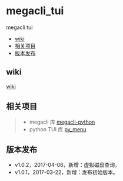# megacli_tui
megacli tui

<!-- vim-markdown-toc GFM -->
* [wiki](#wiki)
* [相关项目](#相关项目)
* [版本发布](#版本发布)

<!-- vim-markdown-toc -->
## wiki

[wiki](https://github.com/BillWang139967/megacli_tui/wiki)

## 相关项目

> * megacli 库 [megacli-python](https://github.com/m4ce/megacli-python)
> * python TUI 库 [py_menu](https://github.com/BillWang139967/py_menu)

## 版本发布

* v1.0.2，2017-04-06，新增：虚拟磁盘查询。
* v1.0.1，2017-03-22，新增：发布初始版本。
